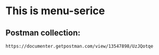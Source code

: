 # This is menu-serice

## Postman collection:
```
https://documenter.getpostman.com/view/13547898/UzJQotqe
```